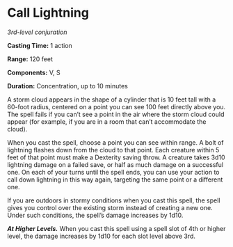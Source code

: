 <title>Call Lightning</title>

# Call Lightning

_3rd-level conjuration_

**Casting Time:** 1 action

**Range:** 120 feet

**Components:** V, S

**Duration:** Concentration, up to 10 minutes

A storm cloud appears in the shape of a
cylinder that is 10 feet tall with a 60-foot
radius, centered on a point you can see 100
feet directly above you. The spell fails if
you can’t see a point in the air where the
storm cloud could appear (for example, if you
are in a room that can’t accommodate the
cloud).

When you cast the spell, choose a point you
can see within range. A bolt of lightning
flashes down from the cloud to that point.
Each creature within 5 feet of that point
must make a Dexterity saving throw. A
creature takes 3d10 lightning damage on a
failed save, or half as much damage on a
successful one. On each of your turns until
the spell ends, you can use your action to
call down lightning in this way again,
targeting the same point or a different one.

If you are outdoors in stormy conditions when
you cast this spell, the spell gives you
control over the existing storm instead of
creating a new one. Under such conditions,
the spell’s damage increases by 1d10.

_**At Higher Levels.**_ When you cast this
spell using a spell slot of 4th or higher
level, the damage increases by 1d10 for each
slot level above 3rd.

